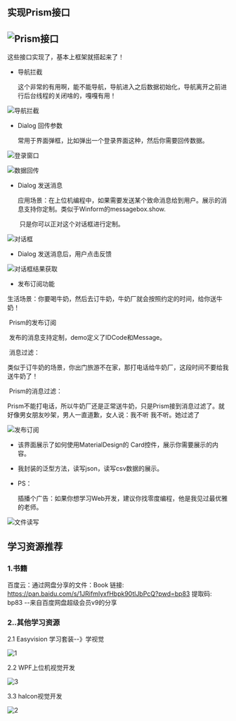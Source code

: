 ﻿## 实现Prism接口

## ![Prism接口](D:\ZSXQ\HelloFeiyaoAuto\Code\Young\HelloWPFIndutry.FeiyaoAuto.Young\ProjectModel\WPFNetFramePrismMD\ReadMe\Prism接口.png)



这些接口实现了，基本上框架就搭起来了！

* 导航拦截

  这个非常的有用啊，能不能导航，导航进入之后数据初始化，导航离开之前进行后台线程的关闭啥的，嘎嘎有用！

![导航拦截](D:\ZSXQ\HelloFeiyaoAuto\Code\Young\Github\WPFPrismStart\ProjectModel\WPFNetFramePrismMD\ReadMe\导航拦截.png)

* Dialog 回传参数

  常用于界面弹框，比如弹出一个登录界面这种，然后你需要回传数据。

![登录窗口](D:\ZSXQ\HelloFeiyaoAuto\Code\Young\Github\WPFPrismStart\ProjectModel\WPFNetFramePrismMD\ReadMe\登录窗口.png)

![数据回传](D:\ZSXQ\HelloFeiyaoAuto\Code\Young\Github\WPFPrismStart\ProjectModel\WPFNetFramePrismMD\ReadMe\数据回传.png)

* Dialog 发送消息

  应用场景：在上位机编程中，如果需要发送某个致命消息给到用户。展示的消息支持你定制。类似于Winform的messagebox.show.

  ​                   只是你可以正对这个对话框进行定制。

![对话框](D:\ZSXQ\HelloFeiyaoAuto\Code\Young\Github\WPFPrismStart\ProjectModel\WPFNetFramePrismMD\ReadMe\对话框.png)

* Dialog 发送消息后，用户点击反馈

![对话框结果获取](D:\ZSXQ\HelloFeiyaoAuto\Code\Young\Github\WPFPrismStart\ProjectModel\WPFNetFramePrismMD\ReadMe\对话框结果获取.png)



* 发布订阅功能

​      生活场景：你要喝牛奶，然后去订牛奶，牛奶厂就会按照约定的时间，给你送牛奶！

​       Prism的发布订阅

​       发布的消息支持定制，demo定义了IDCode和Message。

​       消息过滤：

​                      类似于订牛奶的场景，你出门旅游不在家，那打电话给牛奶厂，这段时间不要给我送牛奶了！

​                      Prism的消息过滤：

​                                                 Prism不能打电话，所以牛奶厂还是正常送牛奶，只是Prism接到消息过滤了。就好像男女朋友吵架，男人一直道歉，女人说：我不听                      我不听。她过滤了

![发布订阅](D:\ZSXQ\HelloFeiyaoAuto\Code\Young\Github\WPFPrismStart\ProjectModel\WPFNetFramePrismMD\ReadMe\发布订阅.png)

* 该界面展示了如何使用MaterialDesign的 Card控件，展示你需要展示的内容。

* 我封装的泛型方法，读写json，读写csv数据的展示。

* PS：

  ​     插播个广告：如果你想学习Web开发，建议你找零度编程，他是我见过最优雅的老师。

![文件读写](D:\ZSXQ\HelloFeiyaoAuto\Code\Young\Github\WPFPrismStart\ProjectModel\WPFNetFramePrismMD\ReadMe\文件读写.png)

## 学习资源推荐

### 1.书籍

百度云：通过网盘分享的文件：Book
链接: https://pan.baidu.com/s/1JRifmIyxfHbpk90tlJbPcQ?pwd=bp83 提取码: bp83 
--来自百度网盘超级会员v9的分享

### 2..其他学习资源

2.1 Easyvision 学习套装--》学视觉

![1](D:\ZSXQ\HelloFeiyaoAuto\Code\Young\HelloWPFIndutry.FeiyaoAuto.Young\ProjectModel\WPFNetFramePrismMD\ReadMe\1.png)

2.2 WPF上位机视觉开发

![3](D:\ZSXQ\HelloFeiyaoAuto\Code\Young\HelloWPFIndutry.FeiyaoAuto.Young\ProjectModel\WPFNetFramePrismMD\ReadMe\3.png)

3.3 halcon视觉开发

![2](D:\ZSXQ\HelloFeiyaoAuto\Code\Young\HelloWPFIndutry.FeiyaoAuto.Young\ProjectModel\WPFNetFramePrismMD\ReadMe\2.png)

